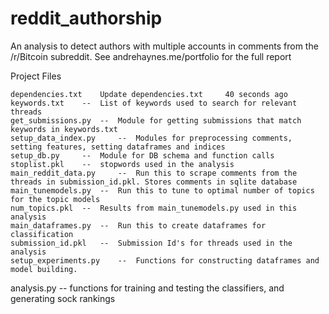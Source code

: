 # reddit_authorship
An analysis to detect authors with multiple accounts in comments from the /r/Bitcoin subreddit. See andrehaynes.me/portfolio for the full report


Project Files

	dependencies.txt 	Update dependencies.txt 	40 seconds ago
	keywords.txt 	-- 	List of keywords used to search for relevant threads
	get_submissions.py 	-- 	Module for getting submissions that match keywords in keywords.txt
	setup_data_index.py 	-- 	Modules for preprocessing comments, setting features, setting dataframes and indices
	setup_db.py 	-- 	Module for DB schema and function calls
	stoplist.pkl 	--  stopwords used in the analysis
	main_reddit_data.py 	-- 	Run this to scrape comments from the threads in submission_id.pkl. Stores comments in sqlite database
	main_tunemodels.py 	-- 	Run this to tune to optimal number of topics for the topic models
	num_topics.pkl 	-- 	Results from main_tunemodels.py used in this analysis
	main_dataframes.py 	-- 	Run this to create dataframes for classification
	submission_id.pkl 	--  Submission Id's for threads used in the analysis
	setup_experiments.py 	-- 	Functions for constructing dataframes and model building.
  analysis.py 	--  functions for training and testing the classifiers, and generating sock rankings
  
